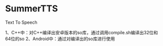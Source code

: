# SummerTTS
Text To Speech

1、C++中：对C++编译出安卓版本的so库，通过调用compile.sh编译出32位和64位的so
2、Android中：通过对编译出的so库进行使用

